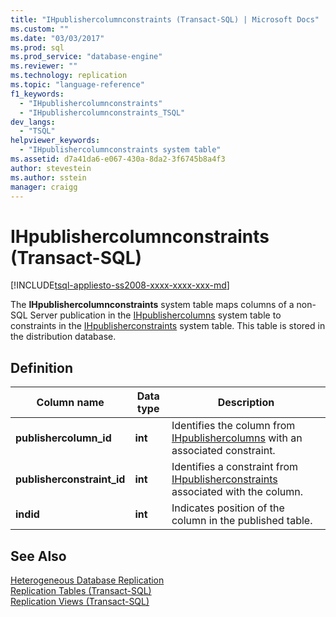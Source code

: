 ```yaml
---
title: "IHpublishercolumnconstraints (Transact-SQL) | Microsoft Docs"
ms.custom: ""
ms.date: "03/03/2017"
ms.prod: sql
ms.prod_service: "database-engine"
ms.reviewer: ""
ms.technology: replication
ms.topic: "language-reference"
f1_keywords: 
  - "IHpublishercolumnconstraints"
  - "IHpublishercolumnconstraints_TSQL"
dev_langs: 
  - "TSQL"
helpviewer_keywords: 
  - "IHpublishercolumnconstraints system table"
ms.assetid: d7a41da6-e067-430a-8da2-3f6745b8a4f3
author: stevestein
ms.author: sstein
manager: craigg
---
```

# IHpublishercolumnconstraints (Transact-SQL)
[!INCLUDE[tsql-appliesto-ss2008-xxxx-xxxx-xxx-md](../../includes/tsql-appliesto-ss2008-xxxx-xxxx-xxx-md.md)]

  The **IHpublishercolumnconstraints** system table maps columns of a non-SQL Server publication in the [IHpublishercolumns](../../relational-databases/system-tables/ihpublishercolumns-transact-sql.md) system table to constraints in the [IHpublisherconstraints](../../relational-databases/system-tables/ihpublisherconstraints-transact-sql.md) system table. This table is stored in the distribution database.  
  
## Definition  
  
|Column name|Data type|Description|  
|-----------------|---------------|-----------------|  
|**publishercolumn_id**|**int**|Identifies the column from [IHpublishercolumns](../../relational-databases/system-tables/ihpublishercolumns-transact-sql.md) with an associated constraint.|  
|**publisherconstraint_id**|**int**|Identifies a constraint from [IHpublisherconstraints](../../relational-databases/system-tables/ihpublisherconstraints-transact-sql.md) associated with the column.|  
|**indid**|**int**|Indicates position of the column in the published table.|  
  
## See Also  
 [Heterogeneous Database Replication](../../relational-databases/replication/non-sql/heterogeneous-database-replication.md)   
 [Replication Tables &#40;Transact-SQL&#41;](../../relational-databases/system-tables/replication-tables-transact-sql.md)   
 [Replication Views &#40;Transact-SQL&#41;](../../relational-databases/system-views/replication-views-transact-sql.md)  
  
  

